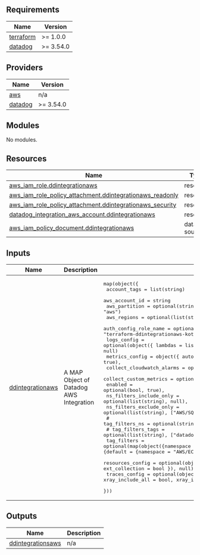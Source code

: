 ## Requirements

| Name | Version |
|------|---------|
| <a name="requirement_terraform"></a> [terraform](#requirement\_terraform) | >= 1.0.0 |
| <a name="requirement_datadog"></a> [datadog](#requirement\_datadog) | >= 3.54.0 |

## Providers

| Name | Version |
|------|---------|
| <a name="provider_aws"></a> [aws](#provider\_aws) | n/a |
| <a name="provider_datadog"></a> [datadog](#provider\_datadog) | >= 3.54.0 |

## Modules

No modules.

## Resources

| Name | Type |
|------|------|
| [aws_iam_role.ddintegrationaws](https://registry.terraform.io/providers/hashicorp/aws/latest/docs/resources/iam_role) | resource |
| [aws_iam_role_policy_attachment.ddintegrationaws_readonly](https://registry.terraform.io/providers/hashicorp/aws/latest/docs/resources/iam_role_policy_attachment) | resource |
| [aws_iam_role_policy_attachment.ddintegrationaws_security](https://registry.terraform.io/providers/hashicorp/aws/latest/docs/resources/iam_role_policy_attachment) | resource |
| [datadog_integration_aws_account.ddintegrationaws](https://registry.terraform.io/providers/DataDog/datadog/latest/docs/resources/integration_aws_account) | resource |
| [aws_iam_policy_document.ddintegrationaws](https://registry.terraform.io/providers/hashicorp/aws/latest/docs/data-sources/iam_policy_document) | data source |

## Inputs

| Name | Description | Type | Default | Required |
|------|-------------|------|---------|:--------:|
| <a name="input_ddintegrationaws"></a> [ddintegrationaws](#input\_ddintegrationaws) | A MAP Object of Datadog AWS Integration | <pre>map(object({<br/>    account_tags          = list(string)<br/>    aws_account_id        = string<br/>    aws_partition         = optional(string, "aws")<br/>    aws_regions           = optional(list(string), ["all"])<br/>    auth_config_role_name = optional(string, "terraform-ddintegrationaws-kotechnologies")<br/>    logs_config           = optional(object({ lambdas = list(string), sources = string }), null)<br/>    metrics_config = object({ automute_enabled = optional(bool, true),<br/>      collect_cloudwatch_alarms = optional(bool, false),<br/>      collect_custom_metrics    = optional(bool, false),<br/>      enabled                   = optional(bool, true),<br/>      ns_filters_include_only   = optional(list(string), null),<br/>      ns_filters_exclude_only   = optional(list(string), ["AWS/SQS", "AWS/ElasticMapReduce"]),<br/>      # tag_filters_ns            = optional(string, "AWS/EC2"),<br/>      # tag_filters_tags = optional(list(string), ["datadog:true"]) })<br/>      tag_filters = optional(map(object({namespace = string, tags = list(string)})), {default = {namespace = "AWS/EC2", tags = ["datadog:true"]}})})<br/>    resources_config = optional(object({ cloud_spm_mgmt = bool, ext_collection = bool }), null)<br/>    traces_config    = optional(object({ xray_include_all = bool, xray_include_only = list(string) }), null)<br/>  }))</pre> | n/a | yes |

## Outputs

| Name | Description |
|------|-------------|
| <a name="output_ddintegrationsaws"></a> [ddintegrationsaws](#output\_ddintegrationsaws) | n/a |
